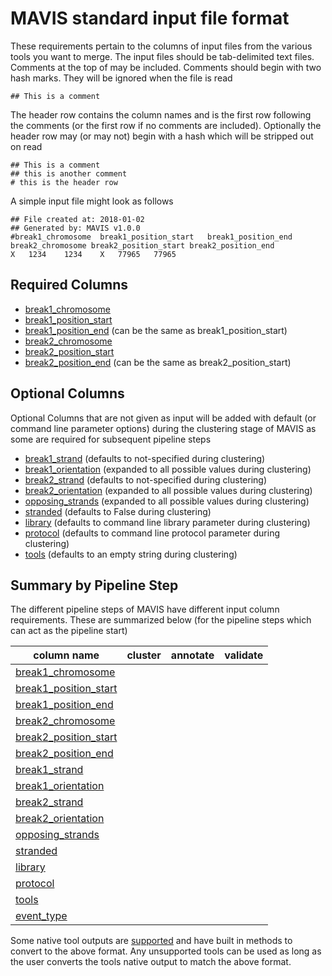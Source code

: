 # MAVIS standard input file format


These requirements pertain to the columns of input files from the
various tools you want to merge. The input files should be tab-delimited
text files. Comments at the top of may be included. Comments should
begin with two hash marks. They will be ignored when the file is read


    ## This is a comment

The header row contains the column names and is the first row following
the comments (or the first row if no comments are included). Optionally
the header row may (or may not) begin with a hash which will be stripped
out on read

    ## This is a comment
    ## this is another comment
    # this is the header row

A simple input file might look as follows

    ## File created at: 2018-01-02
    ## Generated by: MAVIS v1.0.0
    #break1_chromosome  break1_position_start   break1_position_end break2_chromosome break2_position_start break2_position_end
    X   1234    1234    X   77965   77965

## Required Columns

-   [break1_chromosome](../glossary/#break1_chromosome)
-   [break1_position_start](../glossary/#break1_position_start)
-   [break1_position_end](../glossary/#break1_position_end) (can be the
    same as break1\_position\_start)
-   [break2_chromosome](../glossary/#break2_chromosome)
-   [break2_position_start](../glossary/#break2_position_start)
-   [break2_position_end](../glossary/#break2_position_end) (can be the
    same as break2\_position\_start)

## Optional Columns

Optional Columns that are not given as input will be added with default
(or command line parameter options) during the clustering stage of MAVIS
as some are required for subsequent pipeline steps

-   [break1_strand](../glossary/#break1_strand) (defaults to
    not-specified during clustering)
-   [break1_orientation](../glossary/#break1_orientation) (expanded to all
    possible values during clustering)
-   [break2_strand](../glossary/#break2_strand) (defaults to
    not-specified during clustering)
-   [break2_orientation](../glossary/#break2_orientation) (expanded to all
    possible values during clustering)
-   [opposing_strands](../glossary/#opposing_strands) (expanded to all
    possible values during clustering)
-   [stranded](../glossary/#stranded) (defaults to False during
    clustering)
-   [library](../glossary/#library) (defaults to command line
    library parameter during clustering)
-   [protocol](../glossary/#protocol) (defaults to command line
    protocol parameter during clustering)
-   [tools](../glossary/#tools) (defaults to an empty string
    during clustering)

## Summary by Pipeline Step

The different pipeline steps of MAVIS have different input column
requirements. These are summarized below (for the pipeline steps which
can act as the pipeline start)

| column name                                               | cluster | annotate | validate |
| --------------------------------------------------------- | ------- | -------- | -------- |
| [break1_chromosome](../glossary/#break1_chromosome)         |         |          |          |
| [break1_position_start](../glossary/#break1_position_start) |         |          |          |
| [break1_position_end](../glossary/#break1_position_end)     |         |          |          |
| [break2_chromosome](../glossary/#break2_chromosome)         |         |          |          |
| [break2_position_start](../glossary/#break2_position_start) |         |          |          |
| [break2_position_end](../glossary/#break2_position_end)     |         |          |          |
| [break1_strand](../glossary/#break1_strand)                 |         |          |          |
| [break1_orientation](../glossary/#break1_orientation)       |         |          |          |
| [break2_strand](../glossary/#break2_strand)                 |         |          |          |
| [break2_orientation](../glossary/#break2_orientation)       |         |          |          |
| [opposing_strands](../glossary/#opposing_strands)           |         |          |          |
| [stranded](../glossary/#stranded)                           |         |          |          |
| [library](../glossary/#library)                             |         |          |          |
| [protocol](../glossary/#protocol)                           |         |          |          |
| [tools](../glossary/#tools)                                 |         |          |          |
| [event_type](../glossary/#event_type)                       |         |          |          |

Some native tool outputs are [supported](../inputs/support/#sv-callers) and
have built in methods to convert to the above format. Any unsupported
tools can be used as long as the user converts the tools native output
to match the above format.
